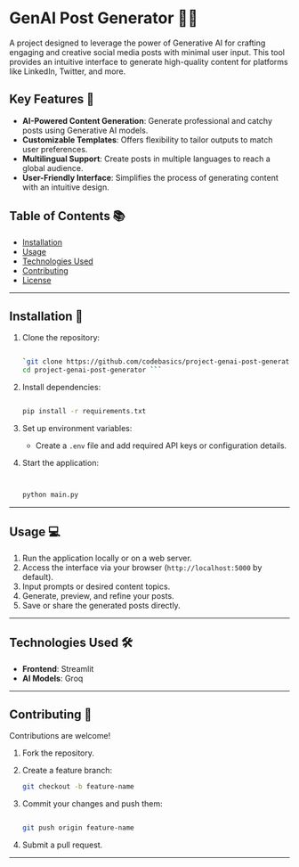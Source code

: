 GenAI Post Generator 📄✨
========================

A project designed to leverage the power of Generative AI for crafting engaging and creative social media posts with minimal user input. This tool provides an intuitive interface to generate high-quality content for platforms like LinkedIn, Twitter, and more.

Key Features 🚀
---------------

-   **AI-Powered Content Generation**: Generate professional and catchy posts using Generative AI models.
-   **Customizable Templates**: Offers flexibility to tailor outputs to match user preferences.
-   **Multilingual Support**: Create posts in multiple languages to reach a global audience.
-   **User-Friendly Interface**: Simplifies the process of generating content with an intuitive design.

Table of Contents 📚
--------------------

-   [Installation](#installation)
-   [Usage](#usage)
-   [Technologies Used](#technologies-used)
-   [Contributing](#contributing)
-   [License](#license)

* * * * *

Installation 🔧
---------------

1.  Clone the repository:

    ```bash

    `git clone https://github.com/codebasics/project-genai-post-generator.git
    cd project-genai-post-generator ```

2.  Install dependencies:

    ```bash

    pip install -r requirements.txt
    ```

3.  Set up environment variables:

    -   Create a `.env` file and add required API keys or configuration details.
4.  Start the application:

    ```bash


    python main.py
    ```

* * * * *

Usage 💻
--------

1.  Run the application locally or on a web server.
2.  Access the interface via your browser (`http://localhost:5000` by default).
3.  Input prompts or desired content topics.
4.  Generate, preview, and refine your posts.
5.  Save or share the generated posts directly.

* * * * *

Technologies Used 🛠️
---------------------

-   **Frontend**: Streamlit
-   **AI Models**: Groq

* * * * *

Contributing 🤝
---------------

Contributions are welcome!

1.  Fork the repository.
2.  Create a feature branch:

    ```bash
    git checkout -b feature-name
    ```

3.  Commit your changes and push them:

    ```bash

    git push origin feature-name
    ```

4.  Submit a pull request.

* * * * *



